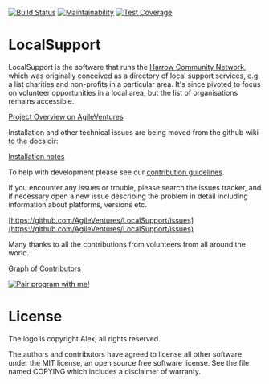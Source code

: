 [![Build Status](https://travis-ci.org/AgileVentures/LocalSupport.png)](https://travis-ci.org/AgileVentures/LocalSupport) [![Maintainability](https://api.codeclimate.com/v1/badges/3448f654adcdfe34b007/maintainability)](https://codeclimate.com/github/AgileVentures/LocalSupport/maintainability) [![Test Coverage](https://api.codeclimate.com/v1/badges/3448f654adcdfe34b007/test_coverage)](https://codeclimate.com/github/AgileVentures/LocalSupport/test_coverage)

LocalSupport
============

LocalSupport is the software that runs the [Harrow Community Network](https://www.harrowcn.org.uk/), which was originally conceived as a directory of local support services, e.g. a list charities and non-profits in a particular area.  It's since pivoted to focus on volunteer opportunities in a local area, but the list of organisations remains accessible. 

[Project Overview on AgileVentures](http://www.agileventures.org/projects/localsupport/documents/project-overview-localsupport)

Installation and other technical issues are being moved from the github wiki to the docs dir:

[Installation notes](https://github.com/AgileVentures/LocalSupport/blob/develop/docs/installation.md#installation)

To help with development please see our [contribution guidelines](CONTRIBUTING.md).

If you encounter any issues or trouble, please search the issues tracker, and if necessary open a new issue describing the problem in detail including information about platforms, versions etc. 

[https://github.com/AgileVentures/LocalSupport/issues](https://github.com/AgileVentures/LocalSupport/issues)

Many thanks to all the contributions from volunteers from all around the world.

[Graph of Contributors](https://github.com/AgileVentures/LocalSupport/contributors)

<a href="mailto:tansaku@gmail.com?subject=Pairing on LocalSupport" title="Pair program with me!">
  <img  src="http://pairprogramwith.me/badge.png"
        alt="Pair program with me!" />
</a>

License
=======

The logo is copyright Alex, all rights reserved.

The authors and contributors have agreed to license all other software
under the MIT license, an open source free software license. See the
file named COPYING which includes a disclaimer of warranty.
